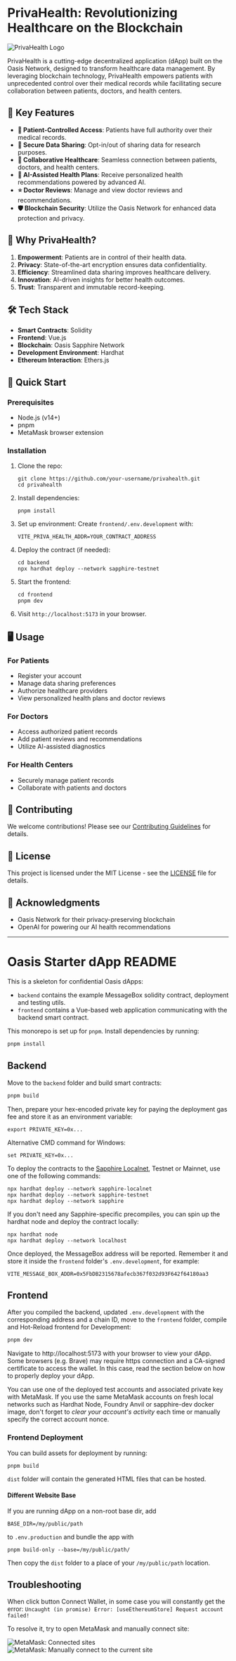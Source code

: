 # PrivaHealth: Revolutionizing Healthcare on the Blockchain

![PrivaHealth Logo](frontend/src/assets/images/PrivaBlockchain.png)

PrivaHealth is a cutting-edge decentralized application (dApp) built on the Oasis Network, designed to transform healthcare data management. By leveraging blockchain technology, PrivaHealth empowers patients with unprecedented control over their medical records while facilitating secure collaboration between patients, doctors, and health centers.

## 🚀 Key Features

- **🔐 Patient-Controlled Access**: Patients have full authority over their medical records.
- **🔄 Secure Data Sharing**: Opt-in/out of sharing data for research purposes.
- **👥 Collaborative Healthcare**: Seamless connection between patients, doctors, and health centers.
- **🤖 AI-Assisted Health Plans**: Receive personalized health recommendations powered by advanced AI.
- **⭐ Doctor Reviews**: Manage and view doctor reviews and recommendations.
- **🛡️ Blockchain Security**: Utilize the Oasis Network for enhanced data protection and privacy.

## 🌟 Why PrivaHealth?

1. **Empowerment**: Patients are in control of their health data.
2. **Privacy**: State-of-the-art encryption ensures data confidentiality.
3. **Efficiency**: Streamlined data sharing improves healthcare delivery.
4. **Innovation**: AI-driven insights for better health outcomes.
5. **Trust**: Transparent and immutable record-keeping.

## 🛠️ Tech Stack

- **Smart Contracts**: Solidity
- **Frontend**: Vue.js
- **Blockchain**: Oasis Sapphire Network
- **Development Environment**: Hardhat
- **Ethereum Interaction**: Ethers.js

## 🚀 Quick Start

### Prerequisites

- Node.js (v14+)
- pnpm
- MetaMask browser extension

### Installation

1. Clone the repo:
   ```
   git clone https://github.com/your-username/privahealth.git
   cd privahealth
   ```

2. Install dependencies:
   ```
   pnpm install
   ```

3. Set up environment:
   Create `frontend/.env.development` with:
   ```
   VITE_PRIVA_HEALTH_ADDR=YOUR_CONTRACT_ADDRESS
   ```

4. Deploy the contract (if needed):
   ```
   cd backend
   npx hardhat deploy --network sapphire-testnet
   ```

5. Start the frontend:
   ```
   cd frontend
   pnpm dev
   ```

6. Visit `http://localhost:5173` in your browser.

## 🖥️ Usage

### For Patients
- Register your account
- Manage data sharing preferences
- Authorize healthcare providers
- View personalized health plans and doctor reviews

### For Doctors
- Access authorized patient records
- Add patient reviews and recommendations
- Utilize AI-assisted diagnostics

### For Health Centers
- Securely manage patient records
- Collaborate with patients and doctors

## 🤝 Contributing

We welcome contributions! Please see our [Contributing Guidelines](CONTRIBUTING.md) for details.

## 📄 License

This project is licensed under the MIT License - see the [LICENSE](LICENSE) file for details.

## 🙏 Acknowledgments

- Oasis Network for their privacy-preserving blockchain
- OpenAI for powering our AI health recommendations

---

# Oasis Starter dApp README

This is a skeleton for confidential Oasis dApps:

- `backend` contains the example MessageBox solidity contract, deployment and
  testing utils.
- `frontend` contains a Vue-based web application communicating with the
  backend smart contract.

This monorepo is set up for `pnpm`. Install dependencies by running:

```sh
pnpm install
```

## Backend

Move to the `backend` folder and build smart contracts:

```sh
pnpm build
```

Then, prepare your hex-encoded private key for paying the deployment gas fee
and store it as an environment variable:

```shell
export PRIVATE_KEY=0x...
```

Alternative CMD command for Windows:

```
set PRIVATE_KEY=0x...
```

To deploy the contracts to the [Sapphire Localnet], Testnet or Mainnet, use
one of the following commands:

```shell
npx hardhat deploy --network sapphire-localnet
npx hardhat deploy --network sapphire-testnet
npx hardhat deploy --network sapphire
```

If you don't need any Sapphire-specific precompiles, you can spin up the
hardhat node and deploy the contract locally:

```
npx hardhat node
npx hardhat deploy --network localhost
```

Once deployed, the MessageBox address will be reported. Remember it and store it
inside the `frontend` folder's `.env.development`, for example:

```
VITE_MESSAGE_BOX_ADDR=0x5FbDB2315678afecb367f032d93F642f64180aa3
```

[Sapphire Localnet]: https://github.com/oasisprotocol/oasis-web3-gateway/pkgs/container/sapphire-dev

## Frontend

After you compiled the backend, updated `.env.development` with the
corresponding address and a chain ID, move to the `frontend` folder, compile
and Hot-Reload frontend for Development:

```sh
pnpm dev
```

Navigate to http://localhost:5173 with your browser to view your dApp. Some
browsers (e.g. Brave) may require https connection and a CA-signed certificate
to access the wallet. In this case, read the section below on how to properly
deploy your dApp.

You can use one of the deployed test accounts and associated private key with
MetaMask. If you use the same MetaMask accounts on fresh local networks such as
Hardhat Node, Foundry Anvil or sapphire-dev docker image, don't forget to
*clear your account's activity* each time or manually specify the correct
account nonce.

### Frontend Deployment

You can build assets for deployment by running:

```sh
pnpm build
```

`dist` folder will contain the generated HTML files that can be hosted.

#### Different Website Base

If you are running dApp on a non-root base dir, add

```
BASE_DIR=/my/public/path
```

to `.env.production` and bundle the app with

```
pnpm build-only --base=/my/public/path/
```

Then copy the `dist` folder to a place of your `/my/public/path` location.

## Troubleshooting

When click button Connect Wallet, in some case you will constantly get the error: 
`Uncaught (in promise) Error: [useEthereumStore] Request account failed!`

To resolve it, try to open MetaMask and manually connect site:

![MetaMask: Connected sites](docs/manually-connect-site-1.png)
![MetaMask: Manually connect to the current site](docs/manually-connect-site-2.png)
